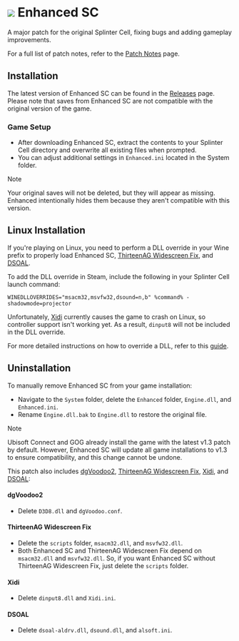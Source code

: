 # <img src="https://i.imgur.com/rHJtwEB.png"> Enhanced SC
A major patch for the original Splinter Cell, fixing bugs and adding gameplay improvements.

For a full list of patch notes, refer to the [Patch Notes](PatchNotes.md) page.

## Installation
The latest version of Enhanced SC can be found in the [Releases](https://github.com/Joshhhuaaa/EnhancedSC/releases) page. Please note that saves from Enhanced SC are not compatible with the original version of the game.

### Game Setup
- After downloading Enhanced SC, extract the contents to your Splinter Cell directory and overwrite all existing files when prompted.
- You can adjust additional settings in `Enhanced.ini` located in the System folder.

> [!NOTE]
> Your original saves will not be deleted, but they will appear as missing. Enhanced intentionally hides them because they aren't compatible with this version.

## Linux Installation
If you're playing on Linux, you need to perform a DLL override in your Wine prefix to properly load Enhanced SC, [ThirteenAG Widescreen Fix](https://github.com/ThirteenAG/WidescreenFixesPack), and [DSOAL](https://github.com/kcat/dsoal).

To add the DLL override in Steam, include the following in your Splinter Cell launch command:
```
WINEDLLOVERRIDES="msacm32,msvfw32,dsound=n,b" %command% -shadowmode=projector
```
Unfortunately, [Xidi](https://github.com/samuelgr/Xidi) currently causes the game to crash on Linux, so controller support isn't working yet. As a result, `dinput8` will not be included in the DLL override.

For more detailed instructions on how to override a DLL, refer to this [guide](https://cookieplmonster.github.io/setup-instructions/#proton-wine).

## Uninstallation
To manually remove Enhanced SC from your game installation:
- Navigate to the `System` folder, delete the `Enhanced` folder, `Engine.dll`, and `Enhanced.ini`.
- Rename `Engine.dll.bak` to `Engine.dll` to restore the original file.

> [!NOTE]
> Ubisoft Connect and GOG already install the game with the latest v1.3 patch by default. However, Enhanced SC will update all game installations to v1.3 to ensure compatibility, and this change cannot be undone.

This patch also includes [dgVoodoo2](https://github.com/dege-diosg/dgVoodoo2), [ThirteenAG Widescreen Fix](https://github.com/ThirteenAG/WidescreenFixesPack), [Xidi](https://github.com/samuelgr/Xidi), and [DSOAL](https://github.com/kcat/dsoal):

#### dgVoodoo2
- Delete `D3D8.dll` and `dgVoodoo.conf`.

#### ThirteenAG Widescreen Fix
- Delete the `scripts` folder, `msacm32.dll`, and `msvfw32.dll`.
- Both Enhanced SC and ThirteenAG Widescreen Fix depend on `msacm32.dll` and `msvfw32.dll`. So, if you want Enhanced SC without ThirteenAG Widescreen Fix, just delete the `scripts` folder.

#### Xidi
- Delete `dinput8.dll` and `Xidi.ini`.

#### DSOAL
- Delete `dsoal-aldrv.dll`, `dsound.dll`, and `alsoft.ini`.
